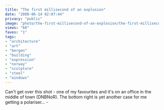 ```yaml
---
title: "The first millisecond of an explosion"
date: "2008-06-14 02:07:44"
privacy: "public"
image: "photo/the-first-millisecond-of-an-explosion/the-first-millisecond-of-an-explosion.jpg"
views: "60"
faves: "1"
tags:
- "architecture"
- "art"
- "bergen"
- "building"
- "expression"
- "norway"
- "sculpture"
- "steel"
- "windows"
---
```

Can't get over this shot - one of my favourites and it's on an office in the middle of town (DNBNoR). The bottom right is yet another case for me getting a polariser... - <a href="/photos/2008/06/14/the-first-millisecond-of-an-explosion"></a>
